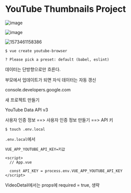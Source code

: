 # YouTube Thumbnails Project





![image](https://user-images.githubusercontent.com/22102664/68562531-76e76f00-048d-11ea-874b-0e60c1b4fb17.png)

![image](https://user-images.githubusercontent.com/22102664/68562700-1d337480-048e-11ea-95bc-39ed55a3da1b.png)

![1573461158386](C:\Users\student\AppData\Roaming\Typora\typora-user-images\1573461158386.png)

```text
$ vue create youtube-browser

? Please pick a preset: default (babel, eslint)
```



데이터는 단방향으로만 흐른다.

부모에서 업데이트가 되면 자식 데이터는 자동 갱신



console.developers.google.com

새 프로젝트 만들기

YouTube Data API v3

사용자 인증 정보 ==> 사용자 인증 정보 만들기 ==> API  키



```text
$ touch .env.local
```

`.env.local`에서

```text
VUE_APP_YOUTUBE_API_KEY=키값
```

```vue
<script>
  // App.vue

  const API_KEY = process.env.VUE_APP_YOUTUBE_API_KEY
</script>
```



VideoDetail에서는 props에 required = true, 생략